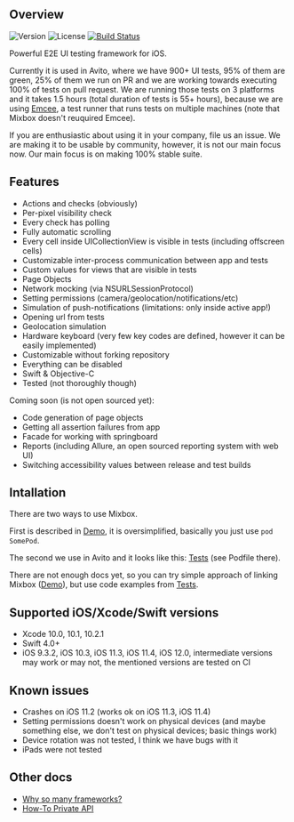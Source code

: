 ## Overview

![Version](https://cocoapod-badges.herokuapp.com/v/MixboxFoundation/badge.png)
![License](https://img.shields.io/badge/license-MIT-blue.svg)
[![Build Status](https://travis-ci.org/avito-tech/Mixbox.svg?branch=master)](https://travis-ci.org/avito-tech/Mixbox)

Powerful E2E UI testing framework for iOS.

Currently it is used in Avito, where we have 900+ UI tests, 95% of them are green, 25% of them we run on PR and we are working towards executing 100% of tests on pull request. We are running those tests on 3 platforms and it takes 1.5 hours (total duration of tests is 55+ hours), because we are using [Emcee](https://github.com/avito-tech/Emcee), a test runner that runs tests on multiple machines (note that Mixbox doesn't reuquired Emcee).

If you are enthusiastic about using it in your company, file us an issue. We are making it to be usable by community, however, it is not our main focus now. Our main focus is on making 100% stable suite.

## Features

- Actions and checks (obviously)
- Per-pixel visibility check
- Every check has polling
- Fully automatic scrolling
- Every cell inside UICollectionView is visible in tests (including offscreen cells)
- Customizable inter-process communication between app and tests
- Custom values for views that are visible in tests
- Page Objects
- Network mocking (via NSURLSessionProtocol)
- Setting permissions (camera/geolocation/notifications/etc)
- Simulation of push-notifications (limitations: only inside active app!)
- Opening url from tests
- Geolocation simulation
- Hardware keyboard (very few key codes are defined, however it can be easily implemented)
- Customizable without forking repository
- Everything can be disabled
- Swift & Objective-C
- Tested (not thoroughly though)

Coming soon (is not open sourced yet):
- Code generation of page objects
- Getting all assertion failures from app
- Facade for working with springboard
- Reports (including Allure, an open sourced reporting system with web UI)
- Switching accessibility values between release and test builds

## Intallation

There are two ways to use Mixbox.

First is described in [Demo](Demo), it is oversimplified, basically you just use `pod SomePod`.

The second we use in Avito and it looks like this: [Tests](Tests) (see Podfile there).

There are not enough docs yet, so you can try simple approach of linking Mixbox ([Demo](Demo)), but use code examples from [Tests](Tests).

## Supported iOS/Xcode/Swift versions

- Xcode 10.0, 10.1, 10.2.1
- Swift 4.0+
- iOS 9.3.2, iOS 10.3, iOS 11.3, iOS 11.4, iOS 12.0, intermediate versions may work or may not, the mentioned versions are tested on CI

## Known issues

- Crashes on iOS 11.2 (works ok on iOS 11.3, iOS 11.4)
- Setting permissions doesn't work on physical devices (and maybe something else, we don't test on physical devices; basic things work)
- Device rotation was not tested, I think we have bugs with it
- iPads were not tested

## Other docs

- [Why so many frameworks?](Docs/Frameworks.md)
- [How-To Private API](Docs/PrivateApi.md)